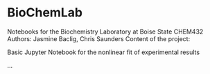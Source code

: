 # BioChemLab
Notebooks for the Biochemistry Laboratory at Boise State CHEM432
Authors: Jasmine Baclig, Chris Saunders
Content of the project:

Basic Jupyter Notebook for the nonlinear fit of experimental results

... 


